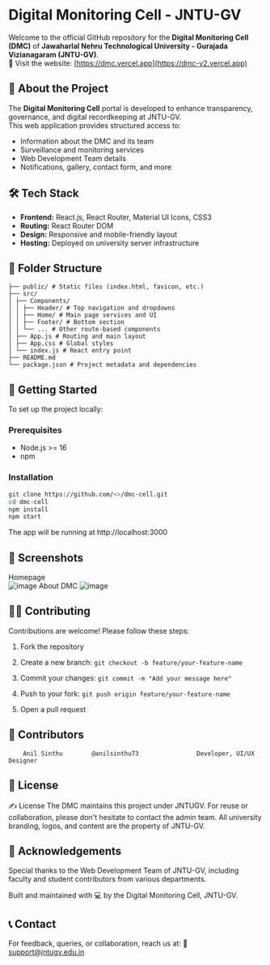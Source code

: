 # Digital Monitoring Cell - JNTU-GV

Welcome to the official GitHub repository for the **Digital Monitoring Cell (DMC)** of **Jawaharlal Nehru Technological University - Gurajada Vizianagaram (JNTU-GV)**.  
🔗 Visit the website: [https://dmc.vercel.app](https://dmc-v2.vercel.app)

## 📌 About the Project

The **Digital Monitoring Cell** portal is developed to enhance transparency, governance, and digital recordkeeping at JNTU-GV.  
This web application provides structured access to:

- Information about the DMC and its team
- Surveillance and monitoring services
- Web Development Team details
- Notifications, gallery, contact form, and more

## 🛠️ Tech Stack

- **Frontend:** React.js, React Router, Material UI Icons, CSS3
- **Routing:** React Router DOM
- **Design:** Responsive and mobile-friendly layout
- **Hosting:** Deployed on university server infrastructure

## 📂 Folder Structure
```
├── public/ # Static files (index.html, favicon, etc.)
├── src/
│ ├── Components/
│ │ ├── Header/ # Top navigation and dropdowns
│ │ ├── Home/ # Main page services and UI
│ │ ├── Footer/ # Bottom section
│ │ └── ... # Other route-based components
│ ├── App.js # Routing and main layout
│ ├── App.css # Global styles
│ └── index.js # React entry point
├── README.md 
└── package.json # Project metadata and dependencies
```

## 🚀 Getting Started

To set up the project locally:

### Prerequisites

- Node.js >= 16
- npm

### Installation

```bash
git clone https://github.com/<>/dmc-cell.git
cd dmc-cell
npm install
npm start
```

The app will be running at http://localhost:3000

## 📸 Screenshots
Homepage	                                                                                                                                 
![image](https://github.com/user-attachments/assets/518e0766-2d92-417e-a14c-51cf8fa296ca)
 About DMC
![image](https://github.com/user-attachments/assets/f680e185-f189-4514-a466-c2ad523cab4c)

## 🧑‍💻 Contributing
Contributions are welcome! Please follow these steps:

1. Fork the repository

2. Create a new branch: ```git checkout -b feature/your-feature-name```

3. Commit your changes: ``` git commit -m "Add your message here" ```

4. Push to your fork: ``` git push origin feature/your-feature-name ```

5. Open a pull request


## 👥 Contributors
``` Name	            GitHub Profile	                Role
    Anil Sinthu        @anilsinthu73	            Developer, UI/UX Designer
```
## 📄 License
✍️ License
The DMC maintains this project under JNTUGV. For reuse or collaboration, please don't hesitate to contact the admin team.
All university branding, logos, and content are the property of JNTU-GV.

## 🙌 Acknowledgements
Special thanks to the Web Development Team of JNTU-GV, including faculty and student contributors from various departments.

Built and maintained with 💻 by the Digital Monitoring Cell, JNTU-GV.

## 📞 Contact
For feedback, queries, or collaboration, reach us at:
📧 support@jntugv.edu.in
